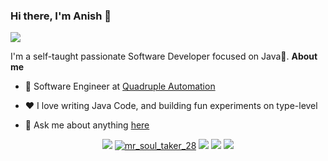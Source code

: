 ### Hi there, I'm Anish 👋

![](https://komarev.com/ghpvc/?username=anishnl)

I'm a self-taught passionate Software Developer focused on Java💙.
**About me**

- 💼 Software Engineer at [Quadruple Automation](https://www.quadrupleautomation.com/)

- ❤️ I love writing Java Code, and building fun experiments on type-level

- 💬 Ask me about anything [here](https://github.com/anishnl/anishnl/issues)
 <p align='center'>
<a href="">
  <img src="https://img.shields.io/badge/twitter-%231DA1F2.svg?&style=for-the-badge&logo=x&logoColor=black"/></a>
<a href="https://www.instagram.com/mr_soul_taker_28/" target="blank">
  <img src="https://img.shields.io/badge/Instagram%20-%23E4405F.svg?&style=for-the-badge&logo=Instagram&logoColor=white" alt="mr_soul_taker_28"/></a> 
<a href="mailto:anish28701@gmail.com">
  <img src="https://img.shields.io/badge/email me-%23D14836.svg?&style=for-the-badge&logo=gmail&logoColor=white"/></a>
 <a href="https://www.linkedin.com/in/anishnl/">
  <img src="https://img.shields.io/badge/linkedin-%230077B5.svg?&style=for-the-badge&logo=linkedin&logoColor=white" /></a>
<a href="http://wa.me/918524811013?text=Hello Anish">
  <img src="https://img.shields.io/badge/whatsapp-%34B7F1.svg?&style=for-the-badge&logo=whatsapp&logoColor=white" /></a>
  
</p>
<!--
**anishnl/anishnl** is a ✨ _special_ ✨ repository because its `README.md` (this file) appears on your GitHub profile.

Here are some ideas to get you started:

- 🔭 I’m currently working on ...
- 🌱 I’m currently learning ...
- 👯 I’m looking to collaborate on ...
- 🤔 I’m looking for help with ...
- 💬 Ask me about ...
- 📫 How to reach me: ...
- 😄 Pronouns: ...
- ⚡ Fun fact: ...
-->
